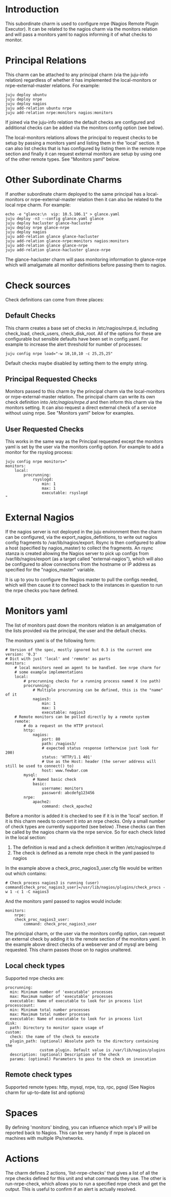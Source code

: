 Introduction
============

This subordinate charm is used to configure nrpe (Nagios Remote Plugin
Executor). It can be related to the nagios charm via the monitors relation and
will pass a monitors yaml to nagios informing it of what checks to monitor.

Principal Relations
===================

This charm can be attached to any principal charm (via the juju-info relation)
regardless of whether it has implemented the local-monitors or
nrpe-external-master relations. For example:

    juju deploy ubuntu
    juju deploy nrpe
    juju deploy nagios
    juju add-relation ubuntu nrpe
    juju add-relation nrpe:monitors nagios:monitors

If joined via the juju-info relation the default checks are configured and
additional checks can be added via the monitors config option (see below).

The local-monitors relations allows the principal to request checks to be setup
by passing a monitors yaml and listing them in the 'local' section. It can
also list checks that is has configured by listing them in the remote nrpe
section and finally it can request external monitors are setup by using one of
the other remote types. See "Monitors yaml" below.

Other Subordinate Charms
========================

If another subordinate charm deployed to the same principal has a
local-monitors or nrpe-external-master relation then it can also be related to
the local nrpe charm. For example:

    echo -e "glance:\n  vip: 10.5.106.1" > glance.yaml
    juju deploy -n3 --config glance.yaml glance
    juju deploy hacluster glance-hacluster
    juju deploy nrpe glance-nrpe
    juju deploy nagios
    juju add-relation glance glance-hacluster
    juju add-relation glance-nrpe:monitors nagios:monitors
    juju add-relation glance glance-nrpe
    juju add-relation glance-hacluster glance-nrpe

The glance-hacluster charm will pass monitoring information to glance-nrpe
which will amalgamate all monitor definitions before passing them to nagios.

Check sources
=============

Check definitions can come from three places:

Default Checks
--------------

This charm creates a base set of checks in /etc/nagios/nrpe.d, including
check\_load, check\_users, check\_disk\_root. All of the options for these are
configurable but sensible defaults have been set in config.yaml.
For example to increase the alert threshold for number of processes:

    juju config nrpe load="-w 10,10,10 -c 25,25,25"

Default checks maybe disabled by setting them to the empty string.

Principal Requested Checks
--------------------------

Monitors passed to this charm by the principal charm via the local-monitors
or nrpe-external-master relation. The principal charm can write its own
check definition into */etc/nagios/nrpe.d* and then inform this charm via the
monitors setting. It can also request a direct external check of a service
without using nrpe. See "Monitors yaml" below for examples.

User Requested Checks
---------------------

This works in the same way as the Principal requested except the monitors yaml
is set by the user via the monitors config option. For example to add a monitor
for the rsyslog process:

    juju config nrpe monitors="
    monitors:
        local:
            procrunning:
                rsyslogd:
                    min: 1
                    max: 1
                    executable: rsyslogd
    "



External Nagios 
===============

If the nagios server is not deployed in the juju environment then the charm can
be configured, via the export\_nagios\_definitions, to write out nagios config
fragments to /var/lib/nagios/export. Rsync is then configured to allow a host
(specified by nagios\_master) to collect the fragments. An rsync stanza is created
allowing the Nagios server to pick up configs from /var/lib/nagios/export (as
a target called "external-nagios"), which will also be configured to allow
connections from the hostname or IP address as specified for the
"nagios\_master" variable.

It is up to you to configure the Nagios master to pull the configs needed, which
will then cause it to connect back to the instances in question to run the nrpe
checks you have defined.

Monitors yaml
=============

The list of monitors past down the monitors relation is an amalgamation of the
lists provided via the principal, the user and the default checks.

The monitors yaml is of the following form:

     
    # Version of the spec, mostly ignored but 0.3 is the current one
    version: '0.3'
    # Dict with just 'local' and 'remote' as parts
    monitors:
        # local monitors need an agent to be handled. See nrpe charm for
        # some example implementations
        local:
            # procrunning checks for a running process named X (no path)
            procrunning:
                # Multiple procrunning can be defined, this is the "name" of it
                nagios3:
                    min: 1
                    max: 1
                    executable: nagios3
        # Remote monitors can be polled directly by a remote system
        remote:
            # do a request on the HTTP protocol
            http:
                nagios:
                    port: 80
                    path: /nagios3/
                    # expected status response (otherwise just look for 200)
                    status: 'HTTP/1.1 401'
                    # Use as the Host: header (the server address will still be used to connect() to)
                    host: www.fewbar.com
            mysql:
                # Named basic check
                basic:
                    username: monitors
                    password: abcdefg123456
            nrpe:
                apache2:
                    command: check_apache2



Before a monitor is added it is checked to see if it is in the 'local' section.
If it is this charm needs to convert it into an nrpe checks. Only a small
number of check types are currently supported (see below) .These checks can
then be called by the nagios charm via the nrpe service. So for each check
listed in the local section:

1.  The definition is read and a check definition it written /etc/nagios/nrpe.d
2.  The check is defined as a remote nrpe check in the yaml passed to nagios

In the example above a check\_proc\_nagios3\_user.cfg file would be written
out which contains:

    # Check process nagios3 is running (user)
    command[check_proc_nagios3_user]=/usr/lib/nagios/plugins/check_procs -w 1 -c 1 -C nagios3

And the monitors yaml passed to nagios would include:

    monitors:
        nrpe:
	    check_proc_nagios3_user:
	        command: check_proc_nagios3_user

The principal charm, or the user via the monitors config option, can request an
external check by adding it to the remote section of the monitors yaml. In the
example above direct checks of a webserver and of mysql are being requested.
This charm passes those on to nagios unaltered.

Local check types
-----------------

Supported nrpe checks are:

    procrunning:
      min: Minimum number of 'executable' processes
      max: Maximum number of 'executable' processes
      executable: Name of executable to look for in process list
    processcount:
      min: Minimum total number processes
      max: Maximum total number processes
      executable: Name of executable to look for in process list
    disk:
      path: Directory to monitor space usage of
    custom:
      check: the name of the check to execute
      plugin_path: (optional) Absolute path to the directory containing the 
                   custom plugin. Default value is /var/lib/nagios/plugins
      description: (optional) Description of the check
      params: (optional) Parameters to pass to the check on invocation

Remote check types
------------------

Supported remote types:
    http, mysql, nrpe, tcp, rpc, pgsql
    (See Nagios charm for up-to-date list and options)

Spaces
======

By defining 'monitors' binding, you can influence which nrpe's IP will be reported
back to Nagios. This can be very handy if nrpe is placed on machines with multiple
IPs/networks.

Actions
=======

The charm defines 2 actions, 'list-nrpe-checks' that gives a list of all the
nrpe checks defined for this unit and what commands they use.  The other is
run-nrpe-check, which allows you to run a specified nrpe check and get the
output.  This is useful to confirm if an alert is actually resolved.

